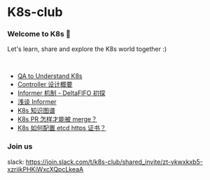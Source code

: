 # K8s-club

### Welcome to K8s 👋

Let's learn, share and explore the K8s world together :)

<br>

- [QA to Understand K8s](./QA%20to%20Understand%20K8s.md)
- [Controller 设计概要](./controller/README.md)
- [Informer 机制 - DeltaFIFO 初探](https://github.com/k8s-club/k8s-club/blob/master/articles/Informer机制%20-%20DeltaFIFO初探.md)
- [浅谈 Informer](./articles/K8s%20系列(四)%20-%20浅谈%20Informer.md)
- [K8s 知识图谱](./articles/K8s%20%E7%B3%BB%E5%88%97(%E4%B8%80)%20-%20%E7%9F%A5%E8%AF%86%E5%9B%BE%E8%B0%B1.md)
- [K8s PR 怎样才能被 merge？](./articles/K8s%20%E7%B3%BB%E5%88%97(%E4%BA%8C)%20-%20K8s%20PR%20%E6%80%8E%E6%A0%B7%E6%89%8D%E8%83%BD%E8%A2%AB%20merge%EF%BC%9F.md)
- [K8s 如何配置 etcd https 证书？](./articles/K8s%20%E7%B3%BB%E5%88%97(%E4%B8%89)%20-%20%E5%A6%82%E4%BD%95%E9%85%8D%E7%BD%AE%20etcd%20https%20%E8%AF%81%E4%B9%A6%EF%BC%9F.md)


### Join us

slack: https://join.slack.com/t/k8s-club/shared_invite/zt-vkwxkxb5-xzriikPHKiWxcXQpcLkeaA
